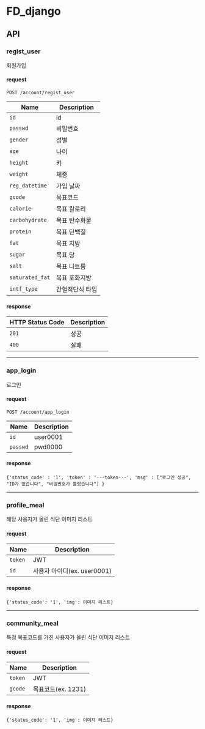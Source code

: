 # FD_django

## API

### regist_user
회원가입
#### request
```http
POST /account/regist_user
```
| Name | Description |
| ---- | ----------- |
| `id` | id |
| `passwd` | 비밀번호 |
| `gender` | 성별 |
| `age` | 나이 |
| `height` | 키 |
| `weight` | 체중 |
| `reg_datetime` | 가입 날짜 |
| `gcode` | 목표코드 |
| `calorie` | 목표 칼로리 |
| `carbohydrate` | 목표 탄수화물 |
| `protein` | 목표 단백질 |
| `fat` | 목표 지방 |
| `sugar` | 목표 당 |
| `salt` | 목표 나트륨 |
| `saturated_fat` | 목표 포화지방 |
| `intf_type` | 간헐적단식 타입 |
#### response
| HTTP Status Code | Description |
| ---- | ----------- |
| `201` | 성공 |
| `400` | 실패 |

***
### app_login
로그인
#### request
```http
POST /account/app_login
```

| Name | Description |
| ---- | ----------- |
| `id` | user0001 |
| `passwd` | pwd0000 |

#### response
`
{'status_code' : '1', 'token' : '---token---', 'msg' : ["로그인 성공", "ID가 없습니다", "비밀번호가 틀렸습니다"] }
`

***
### profile_meal
해당 사용자가 올린 식단 이미지 리스트
#### request
| Name | Description |
| ---- | ----------- |
| `token` | JWT |
| `id` | 사용자 아이디(ex. user0001) |

#### response
`{'status_code': '1', 'img': 이미지 리스트}`

***
### community_meal
특정 목표코드를 가진 사용자가 올린 식단 이미지 리스트
#### request
| Name | Description |
| ---- | ----------- |
| `token` | JWT |
| `gcode` | 목표코드(ex. 1231) |

#### response
`{'status_code': '1', 'img': 이미지 리스트}`
